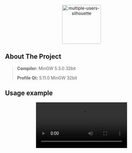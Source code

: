 
<p align="center">
  <a href="https://github.com/imitatehappiness/QtFileEditor">
      <img width="128" alt="multiple-users-silhouette" src="https://cdn-icons-png.flaticon.com/512/9693/9693552.png">
  </a>
  <h3 align="center"></h3>
</p>

## About The Project

>**Compiler:**  MinGW 5.3.0 32bit
>
>**Profile Qt:**  5.11.0 MinGW 32bit

## Usage example

<div align="center">
  <video src="https://user-images.githubusercontent.com/79199956/224201431-6b78a831-a04c-4e58-b3f9-37d7f3485a5b.mp4"/>
<div/>




